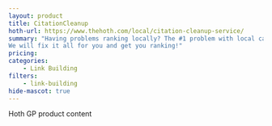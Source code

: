 ```yaml
---
layout: product
title: CitationCleanup
hoth-url: https://www.thehoth.com/local/citation-cleanup-service/
summary: "Having problems ranking locally? The #1 problem with local campaigns is inconsistent citations.
We will fix it all for you and get you ranking!"
pricing: 
categories: 
    - Link Building
filters: 
    - link-building
hide-mascot: true
---
```


Hoth GP product content